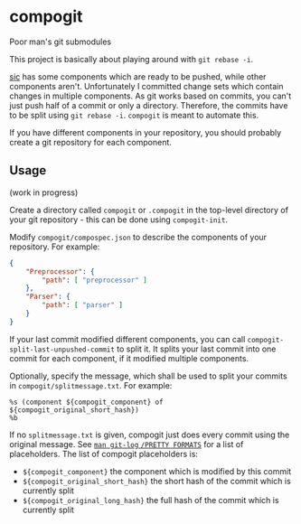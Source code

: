 # compogit
Poor man's git submodules

This project is basically about playing around with `git rebase -i`.

[sic](https://github.com/HeidiWindkraft/sic) has some components which are ready to be pushed,
while other components aren't.
Unfortunately I committed change sets which contain changes in multiple components.
As git works based on commits, you can't just push half of a commit or only a directory.
Therefore, the commits have to be split using `git rebase -i`.
`compogit` is meant to automate this.

If you have different components in your repository,
you should probably create a git repository for each component.

## Usage

(work in progress)

Create a directory called `compogit` or `.compogit` in the top-level directory of
your git repository - this can be done using `compogit-init`.

Modify `compogit/compospec.json` to describe the components of your repository.
For example:
```JSON
{
	"Preprocessor": {
		"path": [ "preprocessor" ]
	},
	"Parser": {
		"path": [ "parser" ]
	}
}
```

If your last commit modified different components, you can call `compogit-split-last-unpushed-commit`
to split it.
It splits your last commit into one commit for each component, if it modified multiple components.

Optionally, specify the message, which shall be used to split your commits in `compogit/splitmessage.txt`.
For example:
```
%s (component ${compogit_component} of ${compogit_original_short_hash})
%b
```
If no `splitmessage.txt` is given, compogit just does every commit using the original message.
See [`man git-log` `/PRETTY FORMATS`](https://git-scm.com/docs/pretty-formats) for a list of placeholders.
The list of compogit placeholders is:
  - `${compogit_component}` the component which is modified by this commit
  - `${compogit_original_short_hash}` the short hash of the commit which is currently split
  - `${compogit_original_long_hash}` the full hash of the commit which is currently split
